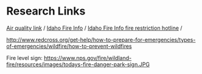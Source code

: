 # Research Links


[Air quality link](https://airnow.gov/) / 
[Idaho Fire Info](http://www.idahofireinfo.com/search/label/Eastern) / 
[Idaho Fire Info fire restriction hotline](1-844-433-4737) / 

http://www.redcross.org/get-help/how-to-prepare-for-emergencies/types-of-emergencies/wildfire/how-to-prevent-wildfires


Fire level sign: https://www.nps.gov/fire/wildland-fire/resources/images/todays-fire-danger-park-sign.JPG
